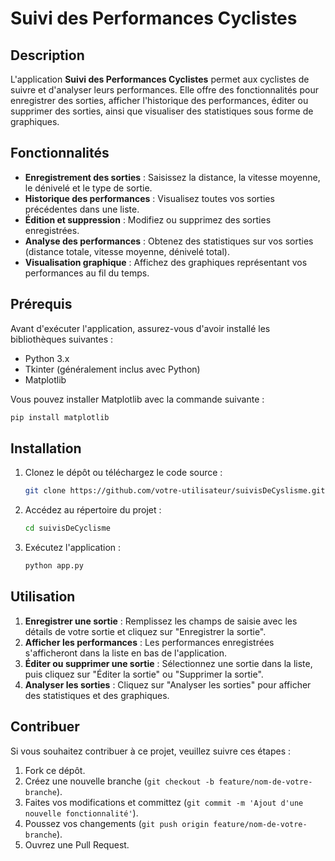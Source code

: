 

# Suivi des Performances Cyclistes

## Description

L'application **Suivi des Performances Cyclistes** permet aux cyclistes de suivre et d'analyser leurs performances. Elle offre des fonctionnalités pour enregistrer des sorties, afficher l'historique des performances, éditer ou supprimer des sorties, ainsi que visualiser des statistiques sous forme de graphiques.

## Fonctionnalités

- **Enregistrement des sorties** : Saisissez la distance, la vitesse moyenne, le dénivelé et le type de sortie.
- **Historique des performances** : Visualisez toutes vos sorties précédentes dans une liste.
- **Édition et suppression** : Modifiez ou supprimez des sorties enregistrées.
- **Analyse des performances** : Obtenez des statistiques sur vos sorties (distance totale, vitesse moyenne, dénivelé total).
- **Visualisation graphique** : Affichez des graphiques représentant vos performances au fil du temps.

## Prérequis

Avant d'exécuter l'application, assurez-vous d'avoir installé les bibliothèques suivantes :

- Python 3.x
- Tkinter (généralement inclus avec Python)
- Matplotlib

Vous pouvez installer Matplotlib avec la commande suivante :

```bash
pip install matplotlib
```

## Installation

1. Clonez le dépôt ou téléchargez le code source :

   ```bash
   git clone https://github.com/votre-utilisateur/suivisDeCyslisme.git
   ```

2. Accédez au répertoire du projet :

   ```bash
   cd suivisDeCyclisme
   ```

3. Exécutez l'application :

   ```bash
   python app.py
   ```

  
## Utilisation

1. **Enregistrer une sortie** : Remplissez les champs de saisie avec les détails de votre sortie et cliquez sur "Enregistrer la sortie".
2. **Afficher les performances** : Les performances enregistrées s'afficheront dans la liste en bas de l'application.
3. **Éditer ou supprimer une sortie** : Sélectionnez une sortie dans la liste, puis cliquez sur "Éditer la sortie" ou "Supprimer la sortie".
4. **Analyser les sorties** : Cliquez sur "Analyser les sorties" pour afficher des statistiques et des graphiques.

## Contribuer

Si vous souhaitez contribuer à ce projet, veuillez suivre ces étapes :

1. Fork ce dépôt.
2. Créez une nouvelle branche (`git checkout -b feature/nom-de-votre-branche`).
3. Faites vos modifications et committez (`git commit -m 'Ajout d'une nouvelle fonctionnalité'`).
4. Poussez vos changements (`git push origin feature/nom-de-votre-branche`).
5. Ouvrez une Pull Request.

